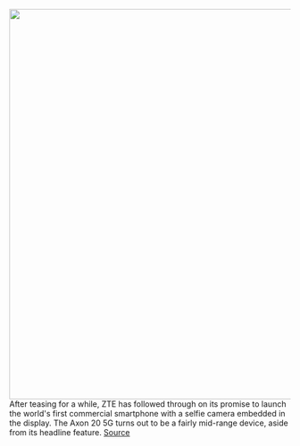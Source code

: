 <img src='https://cdn.vox-cdn.com/thumbor/vUrMqlkxV94Rw3Zjs2BW-0zRmMs=/0x0:864x575/1200x800/filters:focal(363x219:501x357)/cdn.vox-cdn.com/uploads/chorus_image/image/67340261/zteaxon.0.jpg' width='700px' /><br/>
After teasing for a while, ZTE has followed through on its promise to launch the world's first commercial smartphone with a selfie camera embedded in the display. The Axon 20 5G turns out to be a fairly mid-range device, aside from its headline feature.
<a href='https://www.theverge.com/2020/9/1/21417941/zte-axon-20-5g-under-display-selfie-camera'> Source <a/>